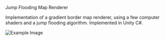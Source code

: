 Jump Flooding Map Renderer

Implementation of a gradient border map renderer, using a few computer shaders and a jump flooding algorithm. Implemented in Unity C#.

![Example Image](https://i.imgur.com/wKFnWRq.png)
